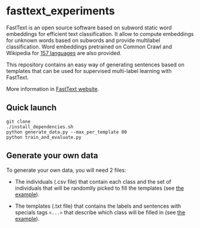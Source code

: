 # fasttext_experiments

FastText is an open source software based on subword static word embeddings for efficient text classification. It allow to compute embeddings for unknown words based on subwords and provide multilabel classification. Word embeddings pretrained on Common Crawl and Wikipedia for [157 languages](https://fasttext.cc/docs/en/crawl-vectors.html) are also provided.

This repository contains an easy way of generating sentences based on templates that can be used for supervised multi-label learning with FastText.

More information in [FastText website](https://fasttext.cc/).

## Quick launch

```
git clone
./install_dependencies.sh
python generate_data.py --max_per_template 80
python train_and_evaluate.py
```

## Generate your own data

To generate your own data, you will need 2 files:

- The individuals (.csv file) that contain each class and the set of individuals that will be randomlly picked to fill the templates (see [the example](https://github.com/LAAS-HRI/fasttext_experiments/blob/master/individuals.csv)).

- The templates (.txt file) that contains the labels and sentences with specials tags `<...>` that describe which class will be filled in (see [the example](https://github.com/LAAS-HRI/fasttext_experiments/blob/master/templates.txt)).
